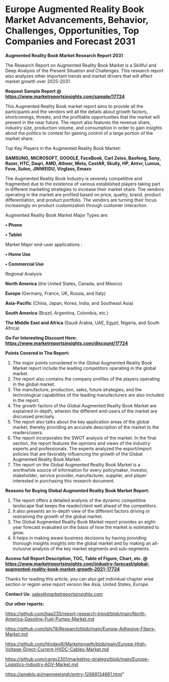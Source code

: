 # Europe Augmented Reality Book Market Advancements, Behavior, Challenges, Opportunities, Top Companies and Forecast 2031

<strong>Augmented Reality Book Market Research Report 2031</strong>

The Research Report on Augmented Reality Book Market is a Skillful and Deep Analysis of the Present Situation and Challenges. This research report also analyzes other important trends and market drivers that will affect market growth over 2025-2031.

<strong>Request Sample Report @ <a href=https://www.marketreportsinsights.com/sample/17724>https://www.marketreportsinsights.com/sample/17724</a></strong>

This Augmented Reality Book market report aims to provide all the participants and the vendors will all the details about growth factors, shortcomings, threats, and the profitable opportunities that the market will present in the near future. The report also features the revenue share, industry size, production volume, and consumption in order to gain insights about the politics to contest for gaining control of a large portion of the market share.

Top Key Players in the Augmented Reality Book Market:

<strong>SAMSUNG, MICROSOFT, GOOGLE, FaceBook, Carl Zeiss, Baofeng, Sony, Razer, HTC, Daqri, AMD, Atheer, Meta, CastAR, Skully, HP, Antvr, Lumus, Fove, Sulon, JINWEIDU, Virglass, Emaxv</strong>

The Augmented Reality Book Industry is severely competitive and fragmented due to the existence of various established players taking part in different marketing strategies to increase their market share. The vendors operating in the market are profiled based on price, quality, brand, product differentiation, and product portfolio. The vendors are turning their focus increasingly on product customization through customer interaction.

Augmented Reality Book Market Major Types are:

<strong>• Phone

• Tablet</strong>

Market Major end-user applications :

<strong>• Home Use

• Commercial Use</strong>

Regional Analysis

</u><strong><b>North America</b></strong> (the United States, Canada, and Mexico)

<strong><b>Europe </b></strong>(Germany, France, UK, Russia, and Italy)

<strong><b>Asia-Pacific</b></strong> (China, Japan, Korea, India, and Southeast Asia)

<strong><b>South America</b></strong> (Brazil, Argentina, Colombia, etc.)

<strong><b>The Middle East and Africa</b></strong> (Saudi Arabia, UAE, Egypt, Nigeria, and South Africa)

<strong>Go For Interesting Discount Here: <a href=https://www.marketreportsinsights.com/discount/17724>https://www.marketreportsinsights.com/discount/17724</a></strong>

<strong>Points Covered in The Report:</strong>
<ol>
  <li>The major points considered in the Global Augmented Reality Book Market report include the leading competitors operating in the global market.</li>
  <li>The report also contains the company profiles of the players operating in the global market.</li>
  <li>The manufacture, production, sales, future strategies, and the technological capabilities of the leading manufacturers are also included in the report.</li>
  <li>The growth factors of the Global Augmented Reality Book Market are explained in-depth, wherein the different end-users of the market are discussed precisely.</li>
  <li>The report also talks about the key application areas of the global market, thereby providing an accurate description of the market to the readers/users.</li>
  <li>The report incorporates the SWOT analysis of the market. In the final section, the report features the opinions and views of the industry experts and professionals. The experts analyzed the export/import policies that are favorably influencing the growth of the Global Augmented Reality Book Market.</li>
  <li>The report on the Global Augmented Reality Book Market is a worthwhile source of information for every policymaker, investor, stakeholder, service provider, manufacturer, supplier, and player interested in purchasing this research document.</li>
</ol>
<strong>Reasons for Buying Global Augmented Reality Book Market Report:</strong>

<ol>
  <li>The report offers a detailed analysis of the dynamic competitive landscape that keeps the reader/client well ahead of the competitors.</li>
  <li>It also presents an in-depth view of the different factors driving or restraining the growth of the global market.</li>
  <li>The Global Augmented Reality Book Market report provides an eight-year forecast evaluated on the basis of how the market is estimated to grow.</li>
  <li>It helps in making aware business decisions by having providing thorough insights insights into the global market and by making an all-inclusive analysis of the key market segments and sub-segments.</li>
</ol>
<strong>Access full Report Description, TOC, Table of Figure, Chart, etc. @ <a href=https://www.marketreportsinsights.com/industry-forecast/global-augmented-reality-book-market-growth-2021-17724>https://www.marketreportsinsights.com/industry-forecast/global-augmented-reality-book-market-growth-2021-17724</a></strong>


Thanks for reading this article; you can also get individual chapter wise section or region wise report version like Asia, United States, Europe.

<strong>Contact Us:</strong>
sales@marketreportsinsights.com

<strong>Our other reports:</strong>

<a href=https://github.com/haq235/report-research-trend/blob/main/North-America-Gasoline-Fuel-Pumps-Market.md>https://github.com/haq235/report-research-trend/blob/main/North-America-Gasoline-Fuel-Pumps-Market.md</a>

<a href=https://github.com/Ishi78/Research/blob/main/Europe-Adhesive-Fibers-Market.md>https://github.com/Ishi78/Research/blob/main/Europe-Adhesive-Fibers-Market.md</a>

<a href=https://github.com/Hindavi8/Marketgrowth/blob/main/Europe-High-Voltage-Direct-Current-HVDC-Cables-Market.md>https://github.com/Hindavi8/Marketgrowth/blob/main/Europe-High-Voltage-Direct-Current-HVDC-Cables-Market.md</a>

<a href=https://github.com/cargo2301/marketing-strategy/blob/main/Europe-Logistics-Industry-AGV-Market.md>https://github.com/cargo2301/marketing-strategy/blob/main/Europe-Logistics-Industry-AGV-Market.md</a>

<a href=https://ameblo.jp/manmeetsigh/entry-12888134661.html>https://ameblo.jp/manmeetsigh/entry-12888134661.html</a>"
